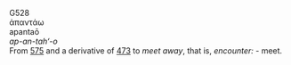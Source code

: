 G528  
ἀπαντάω  
apantaō  
*ap-an-tah‘-o*  
From [575](g0575) and a derivative of [473](g0473) to *meet* *away*,
that is, *encounter:* - meet.  
